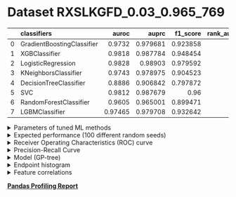 # Dataset RXSLKGFD_0.03_0.965_769

|    | classifiers                |   auroc |    auprc |   f1_score |   rank_auroc |   rank_auprc |   rank_f1 |
|---:|:---------------------------|--------:|---------:|-----------:|-------------:|-------------:|----------:|
|  0 | GradientBoostingClassifier | 0.9732  | 0.979681 |   0.923858 |            6 |            4 |         5 |
|  1 | XGBClassifier              | 0.9818  | 0.987784 |   0.948454 |            2 |            2 |         3 |
|  2 | LogisticRegression         | 0.9828  | 0.98903  |   0.979592 |            1 |            1 |         1 |
|  3 | KNeighborsClassifier       | 0.9743  | 0.978975 |   0.904523 |            5 |            6 |         6 |
|  4 | DecisionTreeClassifier     | 0.8886  | 0.906842 |   0.797872 |            8 |            8 |         8 |
|  5 | SVC                        | 0.9812  | 0.987679 |   0.96     |            3 |            2 |         2 |
|  6 | RandomForestClassifier     | 0.9605  | 0.965001 |   0.899471 |            7 |            7 |         7 |
|  7 | LGBMClassifier             | 0.97465 | 0.979708 |   0.932642 |            4 |            4 |         4 |


<details>
<summary>Parameters of tuned ML methods</summary>


```
GradientBoostingClassifier(ccp_alpha=0.0, criterion='friedman_mse', init=None,
                           learning_rate=0.36293905524267567, loss='deviance',
                           max_depth=1, max_features=None, max_leaf_nodes=None,
                           min_impurity_decrease=0.0, min_impurity_split=None,
                           min_samples_leaf=10, min_samples_split=2,
                           min_weight_fraction_leaf=0.0, n_estimators=100,
                           n_iter_no_change=12, presort='deprecated',
                           random_state=769, subsample=1.0, tol=1e-07,
                           validation_fraction=0.18000000000000002, verbose=0,
                           warm_start=False)
XGBClassifier(alpha=0.016720154211910067, base_score=0.5, booster='gblinear',
              colsample_bylevel=None, colsample_bynode=None,
              colsample_bytree=None, eta=0.00047632499109246344,
              eval_metric='logloss', gamma=0.4, gpu_id=-1,
              importance_type='gain', interaction_constraints=None,
              learning_rate=0.000476324989, max_delta_step=None, max_depth=2,
              min_child_weight=None, missing=nan, monotone_constraints=None,
              n_estimators=41, n_jobs=0, num_parallel_tree=None,
              objective='binary:logistic', random_state=769,
              reg_alpha=0.0167201534, reg_lambda=0.0005934186115412309,
              scale_pos_weight=1, subsample=None, tree_method=None,
              validate_parameters=False, verbosity=None)
LogisticRegression(C=0.13076773279674006, class_weight=None, dual=False,
                   fit_intercept=True, intercept_scaling=1, l1_ratio=None,
                   max_iter=100, multi_class='auto', n_jobs=None, penalty='l1',
                   random_state=769, solver='liblinear', tol=0.0001, verbose=0,
                   warm_start=False)
KNeighborsClassifier(algorithm='auto', leaf_size=30, metric='euclidean',
                     metric_params=None, n_jobs=None, n_neighbors=99, p=5,
                     weights='distance')
DecisionTreeClassifier(ccp_alpha=0.0, class_weight=None, criterion='gini',
                       max_depth=8, max_features=None, max_leaf_nodes=None,
                       min_impurity_decrease=0.0, min_impurity_split=None,
                       min_samples_leaf=4, min_samples_split=13,
                       min_weight_fraction_leaf=0.0, presort='deprecated',
                       random_state=769, splitter='best')
SVC(C=147.24592418153992, break_ties=False, cache_size=200, class_weight=None,
    coef0=3.3000000000000003, decision_function_shape='ovr', degree=4,
    gamma='auto', kernel='linear', max_iter=-1, probability=True,
    random_state=769, shrinking=True, tol=0.00396017637772865, verbose=False)
RandomForestClassifier(bootstrap=True, ccp_alpha=0.0, class_weight=None,
                       criterion='gini', max_depth=10, max_features='auto',
                       max_leaf_nodes=None, max_samples=None,
                       min_impurity_decrease=0.0, min_impurity_split=None,
                       min_samples_leaf=2, min_samples_split=12,
                       min_weight_fraction_leaf=0.0, n_estimators=98,
                       n_jobs=None, oob_score=False, random_state=769,
                       verbose=0, warm_start=False)
LGBMClassifier(boosting_type='gbdt', class_weight=None, colsample_bytree=1.0,
               importance_type='split', learning_rate=0.1, max_depth=10,
               metric='binary_logloss', min_child_samples=20,
               min_child_weight=0.001, min_split_gain=0.0, n_estimators=98,
               n_jobs=-1, num_leaves=3, objective='binary', random_state=769,
               reg_alpha=0.0, reg_lambda=0.0, silent=True, subsample=1.0,
               subsample_for_bin=200000, subsample_freq=0)
```

</details>

<details>
<summary>Expected performance (100 different random seeds)</summary>
<img src='RXSLKGFD_0.03_0.965_769-box.svg' width=40% />
</details>

<details>
<summary>Receiver Operating Characteristics (ROC) curve</summary>
<img src='RXSLKGFD_0.03_0.965_769-roc.svg' width=40% />
</details>

<details>
<summary>Precision-Recall Curve</summary>
<img src='RXSLKGFD_0.03_0.965_769-prc.svg' width=40% />
</details>

<details>
<summary>Model (GP-tree)</summary>
<img src='RXSLKGFD_0.03_0.965_769-model.svg' height=10% />
</details>

<details>
<summary>Endpoint histogram</summary>
<img src='RXSLKGFD_0.03_0.965_769-endpoint.svg' width=40% />
</details>

<details>
<summary>Feature correlations</summary>
<img src='RXSLKGFD_0.03_0.965_769-corr.svg' width=40% />
</details>

[**Pandas Profiling Report**](https://epistasislab.github.io/digen/profile/RXSLKGFD_0.03_0.965_769.html)